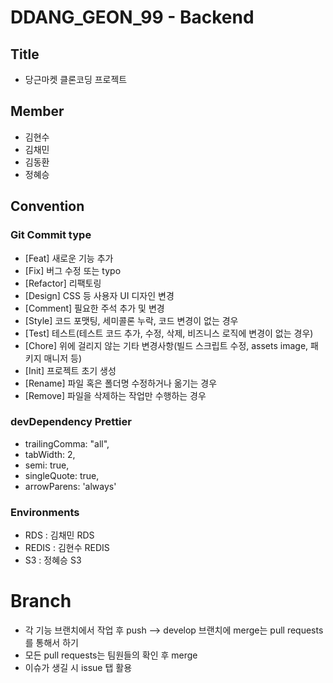 # DDANG_GEON_99 - Backend

## Title

- 당근마켓 클론코딩 프로젝트

## Member

- 김현수
- 김채민
- 김동환
- 정혜승

## Convention

### Git Commit type

- [Feat] 새로운 기능 추가
- [Fix] 버그 수정 또는 typo
- [Refactor] 리팩토링
- [Design] CSS 등 사용자 UI 디자인 변경
- [Comment] 필요한 주석 추가 및 변경
- [Style] 코드 포맷팅, 세미콜론 누락, 코드 변경이 없는 경우
- [Test] 테스트(테스트 코드 추가, 수정, 삭제, 비즈니스 로직에 변경이 없는 경우)
- [Chore] 위에 걸리지 않는 기타 변경사항(빌드 스크립트 수정, assets image, 패키지 매니저 등)
- [Init] 프로젝트 초기 생성
- [Rename] 파일 혹은 폴더명 수정하거나 옮기는 경우
- [Remove] 파일을 삭제하는 작업만 수행하는 경우

### devDependency Prettier

- trailingComma: "all",
- tabWidth: 2,
- semi: true,
- singleQuote: true,
- arrowParens: 'always'

### Environments

- RDS : 김채민 RDS
- REDIS : 김현수 REDIS
- S3 : 정혜승 S3

# Branch

- 각 기능 브랜치에서 작업 후 push —> develop 브랜치에 merge는 pull requests를 통해서 하기
- 모든 pull requests는 팀원들의 확인 후 merge
- 이슈가 생길 시 issue 탭 활용
